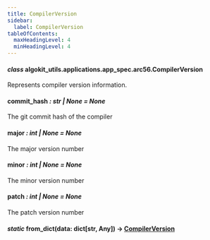 ```yaml
---
title: CompilerVersion
sidebar:
  label: CompilerVersion
tableOfContents:
  maxHeadingLevel: 4
  minHeadingLevel: 4
---
```


#### _class_ algokit_utils.applications.app_spec.arc56.CompilerVersion

Represents compiler version information.

#### commit_hash _: str | None_ _= None_

The git commit hash of the compiler

#### major _: int | None_ _= None_

The major version number

#### minor _: int | None_ _= None_

The minor version number

#### patch _: int | None_ _= None_

The patch version number

#### _static_ from_dict(data: dict[str, Any]) → [CompilerVersion](#algokit_utils.applications.app_spec.arc56.CompilerVersion)
